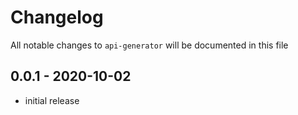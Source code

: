 # Changelog

All notable changes to `api-generator` will be documented in this file

## 0.0.1 - 2020-10-02

- initial release
